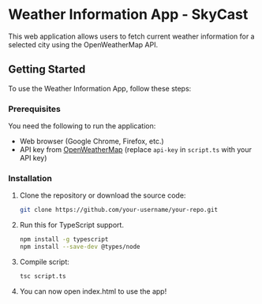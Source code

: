 # Weather Information App - SkyCast

This web application allows users to fetch current weather information for a selected city using the OpenWeatherMap API.

## Getting Started

To use the Weather Information App, follow these steps:

### Prerequisites

You need the following to run the application:

- Web browser (Google Chrome, Firefox, etc.)
- API key from [OpenWeatherMap](https://openweathermap.org/) (replace `api-key` in `script.ts` with your API key)

### Installation

1. Clone the repository or download the source code:

   ```bash
   git clone https://github.com/your-username/your-repo.git
   ```

2. Run this for TypeScript support.

   ```bash
   npm install -g typescript
   npm install --save-dev @types/node
   ```

3. Compile script:

   ```bash
   tsc script.ts
   ```

4. You can now open index.html to use the app!
